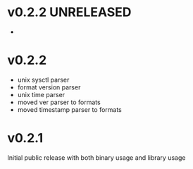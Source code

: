 # v0.2.2 UNRELEASED

*

# v0.2.2

* unix sysctl parser
* format version parser
* unix time parser
* moved ver parser to formats
* moved timestamp parser to formats

# v0.2.1

Initial public release with both binary usage and library usage
